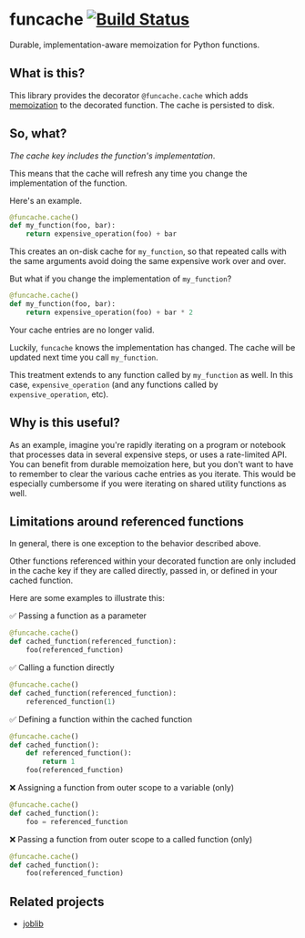 # funcache [![Build Status](https://app.travis-ci.com/aromatt/funcache.svg?branch=main)](https://app.travis-ci.com/aromatt/funcache)
Durable, implementation-aware memoization for Python functions.

## What is this?
This library provides the decorator `@funcache.cache` which adds
[memoization](https://en.wikipedia.org/wiki/Memoization) to the decorated function.
The cache is persisted to disk.

## So, what?
*The cache key includes the function's implementation*.

This means that the cache will refresh any time you change the implementation of the function.

Here's an example.
```python
@funcache.cache()
def my_function(foo, bar):
    return expensive_operation(foo) + bar
```
This creates an on-disk cache for `my_function`, so that repeated calls with the
same arguments avoid doing the same expensive work over and over.

But what if you change the implementation of `my_function`?
```python
@funcache.cache()
def my_function(foo, bar):
    return expensive_operation(foo) + bar * 2
```
Your cache entries are no longer valid.

Luckily, `funcache` knows the implementation has changed. The cache will be updated
next time you call `my_function`.

This treatment extends to any function called by `my_function` as well. In this case,
`expensive_operation` (and any functions called by `expensive_operation`, etc).

## Why is this useful?
As an example, imagine you're rapidly iterating on a program or notebook that
processes data in several expensive steps, or uses a rate-limited API. You can
benefit from durable memoization here, but you don't want to have to remember to
clear the various cache entries as you iterate. This would be especially cumbersome
if you were iterating on shared utility functions as well.

## Limitations around referenced functions
In general, there is one exception to the behavior described above.

Other functions referenced within your decorated function are only included in the cache
key if they are called directly, passed in, or defined in your cached function.

Here are some examples to illustrate this:

✅ Passing a function as a parameter
```python
@funcache.cache()
def cached_function(referenced_function):
    foo(referenced_function)
```

✅ Calling a function directly
```python
@funcache.cache()
def cached_function(referenced_function):
    referenced_function(1)
```

✅ Defining a function within the cached function
```python
@funcache.cache()
def cached_function():
    def referenced_function():
        return 1
    foo(referenced_function)
```

❌ Assigning a function from outer scope to a variable (only)
```python
@funcache.cache()
def cached_function():
    foo = referenced_function
```

❌ Passing a function from outer scope to a called function (only)
```python
@funcache.cache()
def cached_function():
    foo(referenced_function)
```

## Related projects

  * [joblib](https://github.com/joblib/joblib)

